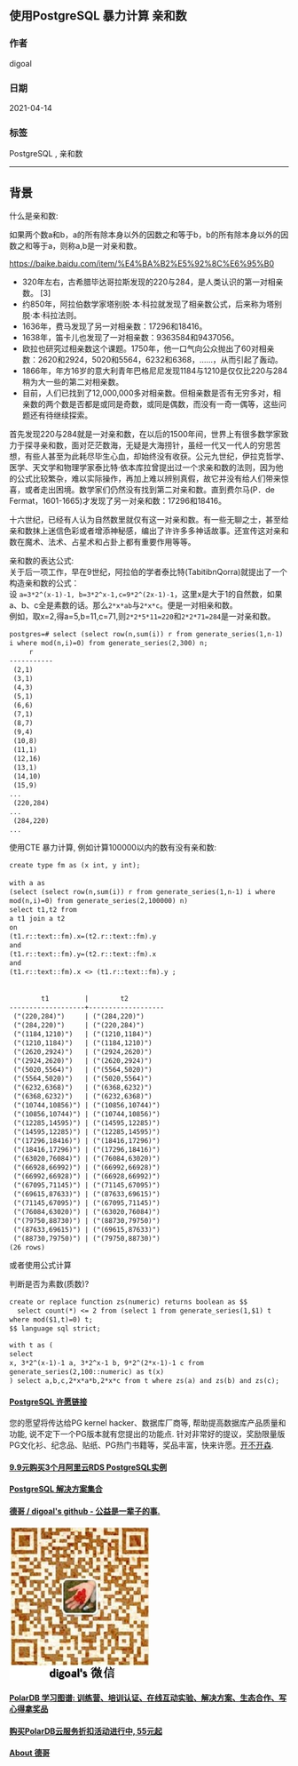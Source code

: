 ## 使用PostgreSQL 暴力计算 亲和数     
                
### 作者                
digoal                
                
### 日期                
2021-04-14                 
                
### 标签                
PostgreSQL , 亲和数       
                
----                
                
## 背景                
什么是亲和数:    
  
如果两个数a和b，a的所有除本身以外的因数之和等于b，b的所有除本身以外的因数之和等于a，则称a,b是一对亲和数。    
    
https://baike.baidu.com/item/%E4%BA%B2%E5%92%8C%E6%95%B0    
    
- 320年左右，古希腊毕达哥拉斯发现的220与284，是人类认识的第一对相亲数。 [3]     
- 约850年，阿拉伯数学家塔别脱·本·科拉就发现了相亲数公式，后来称为塔别脱·本·科拉法则。    
- 1636年，费马发现了另一对相亲数：17296和18416。    
- 1638年，笛卡儿也发现了一对相亲数：9363584和9437056。    
- 欧拉也研究过相亲数这个课题。1750年，他一口气向公众抛出了60对相亲数：2620和2924，5020和5564，6232和6368，……，从而引起了轰动。    
- 1866年，年方16岁的意大利青年巴格尼尼发现1184与1210是仅仅比220与284稍为大一些的第二对相亲数。    
- 目前，人们已找到了12,000,000多对相亲数。但相亲数是否有无穷多对，相亲数的两个数是否都是或同是奇数，或同是偶数，而没有一奇一偶等，这些问题还有待继续探索。    
    
首先发现220与284就是一对亲和数，在以后的1500年间，世界上有很多数学家致力于探寻亲和数，面对茫茫数海，无疑是大海捞针，虽经一代又一代人的穷思苦想，有些人甚至为此耗尽毕生心血，却始终没有收获。公元九世纪，伊拉克哲学、医学、天文学和物理学家泰比特·依本库拉曾提出过一个求亲和数的法则，因为他的公式比较繁杂，难以实际操作，再加上难以辨别真假，故它并没有给人们带来惊喜，或者走出困境。数学家们仍然没有找到第二对亲和数。直到费尔马(P．de Fermat，1601-1665)才发现了另一对亲和数：17296和18416。    
    
十六世纪，已经有人认为自然数里就仅有这一对亲和数。有一些无聊之士，甚至给亲和数抹上迷信色彩或者增添神秘感，编出了许许多多神话故事。还宣传这对亲和数在魔术、法术、占星术和占卦上都有重要作用等等。    
    
亲和数的表达公式:   
关于后一项工作，早在9世纪，阿拉伯的学者泰比特(TabitibnQorra)就提出了一个构造亲和数的公式：  
设 ```a=3*2^(x-1)-1, b=3*2^x-1,c=9*2^(2x-1)-1```，这里x是大于1的自然数，如果a、b、c全是素数的话。那么```2*x*ab```与```2*x*c```。便是一对相亲和数。  
例如，取x=2,得a=5,b=11,c=71,则```2*2*5*11=220```和```2*2*71=284```是一对亲和数。  
  
```    
postgres=# select (select row(n,sum(i)) r from generate_series(1,n-1) i where mod(n,i)=0) from generate_series(2,300) n;    
     r         
-----------    
 (2,1)    
 (3,1)    
 (4,3)    
 (5,1)    
 (6,6)    
 (7,1)    
 (8,7)    
 (9,4)    
 (10,8)    
 (11,1)    
 (12,16)    
 (13,1)    
 (14,10)    
 (15,9)    
...    
 (220,284)    
...    
 (284,220)    
...    
```    
    
使用CTE 暴力计算, 例如计算100000以内的数有没有亲和数:      
    
```    
create type fm as (x int, y int);    
    
with a as     
(select (select row(n,sum(i)) r from generate_series(1,n-1) i where mod(n,i)=0) from generate_series(2,100000) n)     
select t1,t2 from     
a t1 join a t2     
on     
(t1.r::text::fm).x=(t2.r::text::fm).y     
and     
(t1.r::text::fm).y=(t2.r::text::fm).x     
and      
(t1.r::text::fm).x <> (t1.r::text::fm).y ;    
  
  
        t1         |        t2           
-------------------+-------------------  
 ("(220,284)")     | ("(284,220)")  
 ("(284,220)")     | ("(220,284)")  
 ("(1184,1210)")   | ("(1210,1184)")  
 ("(1210,1184)")   | ("(1184,1210)")  
 ("(2620,2924)")   | ("(2924,2620)")  
 ("(2924,2620)")   | ("(2620,2924)")  
 ("(5020,5564)")   | ("(5564,5020)")  
 ("(5564,5020)")   | ("(5020,5564)")  
 ("(6232,6368)")   | ("(6368,6232)")  
 ("(6368,6232)")   | ("(6232,6368)")  
 ("(10744,10856)") | ("(10856,10744)")  
 ("(10856,10744)") | ("(10744,10856)")  
 ("(12285,14595)") | ("(14595,12285)")  
 ("(14595,12285)") | ("(12285,14595)")  
 ("(17296,18416)") | ("(18416,17296)")  
 ("(18416,17296)") | ("(17296,18416)")  
 ("(63020,76084)") | ("(76084,63020)")  
 ("(66928,66992)") | ("(66992,66928)")  
 ("(66992,66928)") | ("(66928,66992)")  
 ("(67095,71145)") | ("(71145,67095)")  
 ("(69615,87633)") | ("(87633,69615)")  
 ("(71145,67095)") | ("(67095,71145)")  
 ("(76084,63020)") | ("(63020,76084)")  
 ("(79750,88730)") | ("(88730,79750)")  
 ("(87633,69615)") | ("(69615,87633)")  
 ("(88730,79750)") | ("(79750,88730)")  
(26 rows)  
```    
    
或者使用公式计算  
  
判断是否为素数(质数)?  
  
```  
create or replace function zs(numeric) returns boolean as $$  
  select count(*) <= 2 from (select 1 from generate_series(1,$1) t where mod($1,t)=0) t;  
$$ language sql strict;  
```  
  
```  
with t as (  
select   
x, 3*2^(x-1)-1 a, 3*2^x-1 b, 9*2^(2*x-1)-1 c from generate_series(2,100::numeric) as t(x)  
) select a,b,c,2*x*a*b,2*x*c from t where zs(a) and zs(b) and zs(c);  
```  
      
  
#### [PostgreSQL 许愿链接](https://github.com/digoal/blog/issues/76 "269ac3d1c492e938c0191101c7238216")
您的愿望将传达给PG kernel hacker、数据库厂商等, 帮助提高数据库产品质量和功能, 说不定下一个PG版本就有您提出的功能点. 针对非常好的提议，奖励限量版PG文化衫、纪念品、贴纸、PG热门书籍等，奖品丰富，快来许愿。[开不开森](https://github.com/digoal/blog/issues/76 "269ac3d1c492e938c0191101c7238216").  
  
  
#### [9.9元购买3个月阿里云RDS PostgreSQL实例](https://www.aliyun.com/database/postgresqlactivity "57258f76c37864c6e6d23383d05714ea")
  
  
#### [PostgreSQL 解决方案集合](https://yq.aliyun.com/topic/118 "40cff096e9ed7122c512b35d8561d9c8")
  
  
#### [德哥 / digoal's github - 公益是一辈子的事.](https://github.com/digoal/blog/blob/master/README.md "22709685feb7cab07d30f30387f0a9ae")
  
  
![digoal's wechat](../pic/digoal_weixin.jpg "f7ad92eeba24523fd47a6e1a0e691b59")
  
  
#### [PolarDB 学习图谱: 训练营、培训认证、在线互动实验、解决方案、生态合作、写心得拿奖品](https://www.aliyun.com/database/openpolardb/activity "8642f60e04ed0c814bf9cb9677976bd4")
  
  
#### [购买PolarDB云服务折扣活动进行中, 55元起](https://www.aliyun.com/activity/new/polardb-yunparter?userCode=bsb3t4al "e0495c413bedacabb75ff1e880be465a")
  
  
#### [About 德哥](https://github.com/digoal/blog/blob/master/me/readme.md "a37735981e7704886ffd590565582dd0")
  
